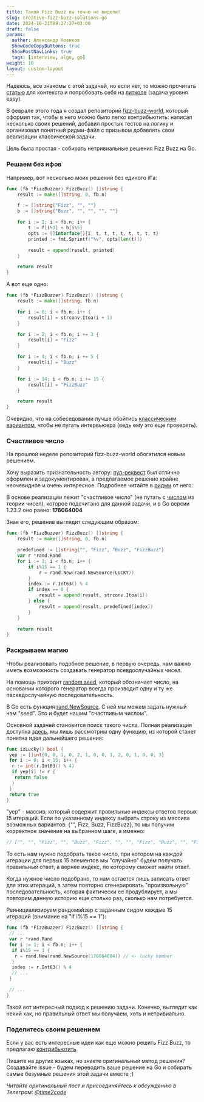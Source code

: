```yaml
---
title: Такой Fizz Buzz вы точно не видели! 
slug: creative-fizz-buzz-solutions-go                 
date: 2024-10-21T09:27:27+03:00
draft: false                                 
params:
  author: Александр Новиков                  
  ShowCodeCopyButtons: true
  ShowPostNavLinks: true
  tags: [interview, algo, go]         
weight: 10
layout: custom-layout                                   
---
```


Надеюсь, все знакомы с этой задачей, но если нет, то можно прочитать [статью](https://habr.com/ru/articles/298134/) для контекста и попробовать себя на [литкоде](https://leetcode.com/problems/fizz-buzz/) (задача уровня easy). 

В феврале этого года я создал репозиторий [fizz-buzz-world](https://github.com/novikov-ai/fizz-buzz-world), который оформил так, чтобы в него можно было легко контрибьютить: написал несколько своих решений, добавил простых тестов на логику и организовал понятный ридми-файл с призывом добавлять свои реализации классической задачи. 

Цель была простая - собирать нетривиальные решения Fizz Buzz на Go. 

### Решаем без ифов

Например, вот несколько моих решений без единого if'а: 

~~~go
func (fb *FizzBuzzer) FizzBuzz() []string {
	result := make([]string, 0, fb.n)

	f := []string{"Fizz", "", ""}
	b := []string{"Buzz", "", "", "", ""}

	for i := 1; i < fb.n; i++ {
		t := f[i%3] + b[i%5]
		opts := []interface{}{i, t, t, t, t, t, t, t, t}
		printed := fmt.Sprintf("%v", opts[len(t)])

		result = append(result, printed)
	}

	return result
}
~~~

А вот еще одно: 

~~~go
func (fb *FizzBuzzer) FizzBuzz() []string {
	result := make([]string, fb.n)

	for i := 0; i < fb.n; i++ {
		result[i] = strconv.Itoa(i + 1)
	}

	for i := 2; i < fb.n; i += 3 {
		result[i] = "Fizz"
	}

	for i := 4; i < fb.n; i += 5 {
		result[i] = "Buzz"
	}

	for i := 14; i < fb.n; i += 15 {
		result[i] = "FizzBuzz"
	}

	return result
}
~~~

Очевидно, что на собеседовании лучше обойтись [классическим вариантом](https://github.com/novikov-ai/fizz-buzz-world/blob/main/implementations/classic/fizz_buzz.go), чтобы не пугать интервьюера (ведь ему это еще проверять). 

### Счастливое число

На прошлой неделе репозиторий fizz-buzz-world обогатился новым решением. 

Хочу выразить признательность автору: [пул-реквест](https://github.com/novikov-ai/fizz-buzz-world/pull/4) был отлично оформлен и задокументирован, а предлагаемое решение крайне неочевидное и очень интересное. Подробнее читайте в [ридми](https://github.com/novikov-ai/fizz-buzz-world/blob/main/implementations/lucky_number/README.md) от него. 

В основе реализации лежит "счастливое число" (не путать с [числом](https://en.wikipedia.org/wiki/Lucky_number) из теории чисел), которое подсчитано для данной задачи, и в Go версии 1.23.2 оно равно: **176064004**

Зная его, решение выглядит следующим образом: 

~~~go
func (fb *FizzBuzzer) FizzBuzz() []string {
	result := make([]string, 0, fb.n)

	predefined := []string{"", "Fizz", "Buzz", "FizzBuzz"}
	var r *rand.Rand
	for i := 1; i < fb.n; i++ {
		if i%15 == 1 {
			r = rand.New(rand.NewSource(LUCKY))
		}
		index := r.Int63() % 4
		if index == 0 {
			result = append(result, strconv.Itoa(i))
		} else {
			result = append(result, predefined[index])
		}
	}

	return result
}
~~~

### Раскрываем магию

Чтобы реализовать подобное решение, в первую очередь, нам важно иметь возможность создавать генератор псевдослучайных чисел. 

На помощь приходит [random seed](https://en.wikipedia.org/wiki/Random_seed), который обозначает число, на основании которого генератор всегда производит одну и ту же пвсевдослучайную последовательность.

В Go есть функция [rand.NewSource](https://pkg.go.dev/math/rand). С ней мы можем задать нужный нам "seed". Это и будет нашим "счастливым числом".

Основной задачей становится поиск такого числа. Полная реализация доступна [здесь](https://github.com/novikov-ai/fizz-buzz-world/blob/main/implementations/lucky_number/cmd/calculate.go), мы лишь рассмотрим одну функцию, из которой станет понятна идея дальнейшего решения:

~~~go
func izLucky() bool { 
 yep := []int{0, 0, 1, 0, 2, 1, 0, 0, 1, 2, 0, 1, 0, 0, 3}
 for i := 0; i < 15; i++ {
  r := int(r.Int63() % 4)
  if yep[i] != r {
   return false
  }
 }
 return true
}
~~~

"yep" - массив, который содержит правильные индексы ответов первых 15 итераций. Если по указанному индексу выбрать строку из массива возможных вариантов: {"", Fizz, Buzz, FizzBuzz}, то мы получим корректное значение на выбранном шаге, а именно:

~~~go
// ["", "", "Fizz", "", "Buzz", "Fizz", "", "", "Fizz", "Buzz", "", "Fizz", "", "", "FizzBuzz"]
~~~

То есть нам нужно подобрать такое число, при котором на каждой итерации для первых 15 элементов мы "случайно" будем получать правильный ответ, а вернее индекс, по которому сможет найти ответ.

Когда нужное число подобрано, то нам остается лишь записать ответ для этих итераций, а затем повторно сгенерировать "произвольную" последовательность, которая фактически ее продублирует, а мы повторим данную историю еще столько раз, сколько нам потребуется. 

Реинициализируем рандомайзер с заданным сидом каждые 15 итераций (внимание на "if i%15 == 1"):

~~~go
func (fb *FizzBuzzer) FizzBuzz() []string {
 // ... 
 var r *rand.Rand
 for i := 1; i < fb.n; i++ {
  if i%15 == 1 {
   r = rand.New(rand.NewSource(176064004)) // <- lucky number
  }
  index := r.Int63() % 4
  // ... 
 }

 // ... 
}
~~~

Такой вот интересный подход к решению задачи. Конечно, выглядит как некий хак, но правильный ответ мы получаем, хоть и нетривиально. 

### Поделитесь своим решением

Если у вас есть интересные идеи как еще можно решить Fizz Buzz, то предлагаю [контрибьютить](https://github.com/novikov-ai/fizz-buzz-world?tab=readme-ov-file#how-to-contribute). 

Пишите на других языках, но знаете оригинальный метод решения? Создавайте issue - будем переводить ваше решение на Go и собирать самые безумные решения этой задачи вместе ;) 

*Читайте оригинальный пост и присоединяйтесь к обсуждению в Телеграм: [@time2code](https://t.me/time2code/308)*